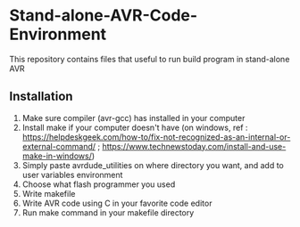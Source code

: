 # Stand-alone-AVR-Code-Environment
This repository contains files that useful to run build program in stand-alone AVR

## Installation
1. Make sure compiler (avr-gcc) has installed in your computer
2. Install make if your computer doesn't have (on windows, ref : https://helpdeskgeek.com/how-to/fix-not-recognized-as-an-internal-or-external-command/ ; https://www.technewstoday.com/install-and-use-make-in-windows/)
3. Simply paste avrdude_utilities on where directory you want, and add to user variables environment
4. Choose  what flash programmer you used
5. Write makefile
6. Write AVR code using C in your favorite code editor
7. Run make command in your makefile directory
